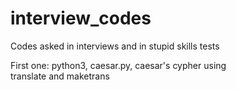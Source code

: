 # interview_codes
Codes asked in interviews and in stupid skills tests

First one:  python3, caesar.py, caesar's cypher using\
            translate and maketrans
